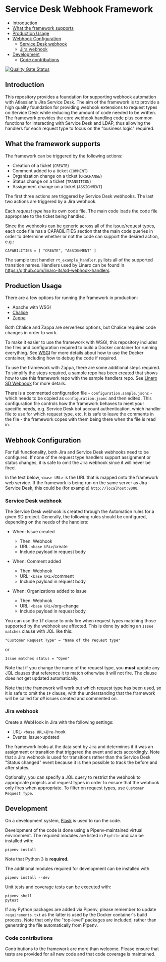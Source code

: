 # Service Desk Webhook Framework <!-- omit in toc -->

- [Introduction](#introduction)
- [What the framework supports](#what-the-framework-supports)
- [Production Usage](#production-usage)
- [Webhook Configuration](#webhook-configuration)
  - [Service Desk webhook](#service-desk-webhook)
  - [Jira webhook](#jira-webhook)
- [Development](#development)
  - [Code contributions](#code-contributions)

[![Quality Gate Status](https://sonarcloud.io/api/project_badges/measure?project=linaro-its_sd-webhook-framework&metric=alert_status)](https://sonarcloud.io/dashboard?id=linaro-its_sd-webhook-framework)

## Introduction

This repository provides a foundation for supporting webhook automation with Atlassian's Jira Service Desk. The aim of the framework is to provide a high quality foundation for providing webhook extensions to request types on Service Desk while  reducing the amount of code needed to be written. The framework provides the core webhook handling code plus common functions for interacting with Service Desk and LDAP, thus allowing the handlers for each request type to focus on the "business logic" required.

## What the framework supports

The framework can be triggered by the following actions:

- Creation of a ticket (`CREATE`)
- Comment added to a ticket (`COMMENT`)
- Organization change on a ticket (`ORGCHANGE`)
- Status change on a ticket (`TRANSITION`)
- Assignment change on a ticket (`ASSIGNMENT`)

The first three actions are triggered by Service Desk webhooks. The last two actions are triggered by a Jira webhook.

Each *request type* has its own code file. The main code loads the code file appropriate to the ticket being handled.

Since the webhooks can be generic across all of the issue/request types, each code file has a CAPABILITIES section that the main code queries in order to determine whether or not the code can support the desired action, e.g.:

    CAPABILITIES = [ "CREATE", "ASSIGNMENT" ]

The sample test handler `rt_example_handler.py` lists all of the supported transition names. Handlers used by Linaro can be found in <https://github.com/linaro-its/sd-webhook-handlers>.

## Production Usage

There are a few options for running the framework in production:

- Apache with WSGI
- [Chalice](https://github.com/aws/chalice/)
- [Zappa](https://github.com/Miserlou/Zappa)

Both Chalice and Zappa are serverless options, but Chalice requires code changes in order to work.

To make it easier to use the framework with WSGI, this repository includes the files and configuration required to build a Docker container for running everything. See [WSGI](WSGI.md) for more details about how to use the Docker container, including how to debug the code if required.

To use the framework with Zappa, there are some additional steps required. To simplify the steps required, a sample repo has been created that shows how to use this framework repo with the sample handlers repo. See [Linaro SD Webhook](https://github.com/linaro-its/linaro-sd-webhook) for more details.

There is a commented configuration file - `configuration.sample.jsonc` - which needs to be copied as `configuration.jsonc` and then edited. This configuration file controls how the framework behaves to meet your specific needs, e.g. Service Desk bot account authentication, which handler file to use for which request type, etc. It is safe to leave the comments in the file - the framework copes with them being there when the file is read in.

## Webhook Configuration

For full functionality, both Jira and Service Desk webhooks need to be configured. If none of the request type handlers support assignment or status changes, it is safe to omit the Jira webhook since it will never be fired.

In the text below, `<base URL>` is the URL that is mapped onto the framework web service. If the framework is being run on the same server as Jira Service Desk, this could be (for example) `http://localhost:8000`.

### Service Desk webhook

The Service Desk webhook is created through the Automation rules for a given SD project. Generally, the following rules should be configured, depending on the needs of the handlers:

- When: Issue created
  - Then: Webhook
  - URL: `<base URL>`/create
  - Include payload in request body
  
- When: Comment added
  - Then: Webhook
  - URL: `<base URL>`/comment
  - Include payload in request body

- When: Organizations added to issue
  - Then: Webhook
  - URL: `<base URL>`/org-change
  - Include payload in request body

You can use the `IF` clause to only fire when request types matching those supported by the webhook are affected. This is done by adding an `Issue matches` clause with JQL like this:

    "Customer Request Type" = "Name of the request type"

or

    Issue matches status = "Open"

Note that if you change the name of the request type, you **must** update any JQL clauses that reference it to match otherwise it will not fire. The clause does not get updated automatically.

Note that the framework will work out which request type has been used, so it is safe to omit the `IF` clause, with the understanding that the framework will be called for *all* issues created and commented on.

### Jira webhook

Create a WebHook in Jira with the following settings:

- URL: `<base URL>`/jira-hook
- Events: Issue>updated

The framework looks at the data sent by Jira and determines if it was an assignment or transition that triggered the event and acts accordingly. Note that a Jira webhook is used for transitions rather than the Service Desk "Status changed" event because it is then possible to track the before and after states.

Optionally, you can specify a JQL query to restrict the webhook to appropriate projects and request types in order to ensure that the webhook only fires when appropriate. To filter on request types, use `Customer Request Type`.

## Development

On a development system, [Flask](http://flask.pocoo.org) is used to run the code.

Development of the code is done using a Pipenv-maintained virtual environment. The required modules are listed in `Pipfile` and can be installed with:

    pipenv install

Note that Python 3 is **required**.

The additional modules required for development can be installed with:

    pipenv install --dev

Unit tests and coverage tests can be executed with:

    pipenv shell
    pytest

If any Python packages are added via Pipenv, please remember to update `requirements.txt` as the latter is used by the Docker container's build process. Note that only the "top-level" packages are included, rather than generating the file automatically from Pipenv.

### Code contributions

Contributions to the framework are more than welcome. Please ensure that tests are provided for all new code and that code coverage is maintained.
